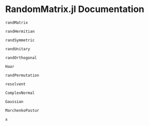 # RandomMatrix.jl Documentation

```@docs
randMatrix

randHermitian

randSymmetric

randUnitary

randOrthogonal

Haar

randPermutation

resolvent

ComplexNormal

Gaussian

MarchenkoPastur

±
```